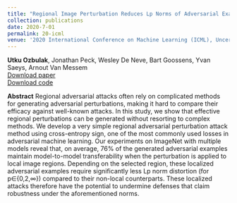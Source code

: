 ```yaml
---
title: "Regional Image Perturbation Reduces Lp Norms of Adversarial Examples While Maintaining Model-to-model Transferability"
collection: publications
date: 2020-7-01
permalink: 20-icml
venue: '2020 International Conference on Machine Learning (ICML), Uncertainty & Robustness in Deep Learning (UDL) <br />   Poster presentation'
---
```

**Utku Ozbulak**, Jonathan Peck, Wesley De Neve, Bart Goossens, Yvan Saeys, Arnout Van Messem <br /> [Download paper](https://arxiv.org/abs/2007.03198) <br /> [Download code](https://github.com/utkuozbulak/regional-adversarial-perturbation)

**Abstract**
Regional adversarial attacks often rely on complicated methods for generating adversarial perturbations, making it hard to compare their efficacy against well-known attacks. In this study, we show that effective regional perturbations can be generated without resorting to complex methods. We develop a very simple regional adversarial perturbation attack method using cross-entropy sign, one of the most commonly used losses in adversarial machine learning. Our experiments on ImageNet with multiple models reveal that, on average, 76% of the generated adversarial examples maintain model-to-model transferability when the perturbation is applied to local image regions. Depending on the selected region, these localized adversarial examples require significantly less Lp norm distortion (for p∈{0,2,∞}) compared to their non-local counterparts. These localized attacks therefore have the potential to undermine defenses that claim robustness under the aforementioned norms. 
